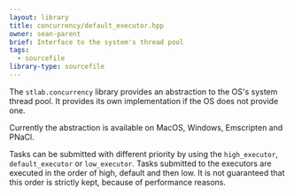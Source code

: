 ```yaml
---
layout: library
title: concurrency/default_executor.hpp
owner: sean-parent
brief: Interface to the system's thread pool
tags:
  - sourcefile
library-type: sourcefile
---
```


The `stlab.concurrency` library provides an abstraction to the OS's system thread pool. It provides its own implementation if the OS does not provide one. 

Currently the abstraction is available on MacOS, Windows, Emscripten and PNaCl. 

Tasks can be submitted with different priority by using the `high_executor`, `default_executor` or `low_executor`. Tasks submitted to the executors are executed in the order of high, default and then low. It is not guaranteed that this order is strictly kept, because of performance reasons.